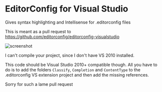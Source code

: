 EditorConfig for Visual Studio
============

Gives syntax highlighting and Intellisense for .editorconfig files  

This is meant as a pull request to https://github.com/editorconfig/editorconfig-visualstudio  

![screenshot](https://raw.githubusercontent.com/madskristensen/EditorConfig/master/art/screenshot.png)

I can't compile your project, since I don't have VS 2010 installed.

This code should be Visual Studio 2010+ compatible though. All you have to do 
is to add the folders `Classify`, `Completion` and `ContentType` to 
the .editorconfig VS extension project and then add the missing references.

Sorry for such a lame pull request